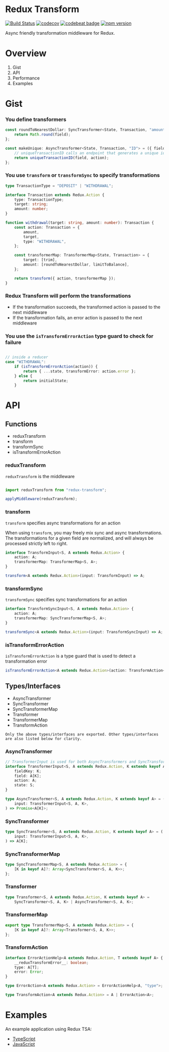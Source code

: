 # Redux Transform

[![Build Status](https://travis-ci.org/contrarian/redux-transform.svg?branch=master)](https://travis-ci.org/contrarian/redux-transform) [![codecov](https://codecov.io/gh/contrarian/redux-transform/branch/master/graph/badge.svg)](https://codecov.io/gh/contrarian/redux-transform) [![codebeat badge](https://codebeat.co/badges/9546d22d-60bf-4447-a77e-693dae34a62e)](https://codebeat.co/projects/github-com-contrarian-redux-transform-master) [![npm version](https://badge.fury.io/js/redux-transform.svg)](https://badge.fury.io/js/redux-transform)

Async friendly transformation middleware for Redux.

# Overview

1. Gist
2. API
3. Performance
4. Examples

# Gist

### You define transformers

```typescript
const roundToNearestDollar: SyncTransformer<State, Transaction, "amount"> = ({ field }) => {
    return Math.round(field);
};

const makeUnique: AsyncTransformer<State, Transaction, "ID"> = ({ field, action }) => {
    // uniqueTransactionID calls an endpoint that generates a unique id for a transaction
    return uniqueTransactionID(field, action);
};
```

### You use ```transform``` or ```transformSync``` to specify transformations


```typescript
type TransactionType = "DEPOSIT" | "WITHDRAWAL";

interface Transaction extends Redux.Action {
    type: TransactionType;
    target: string;
    amount: number;
}

function withdrawal(target: string, amount: number): Transaction {
    const action: Transaction = {
        amount,
        target,
        type: "WITHDRAWAL",
    };

    const transformerMap: TransformerMap<State, Transaction> = {
        target: [trim],
        amount: [roundToNearestDollar, limitToBalance],
    };

    return transform({ action, transformerMap });
}
```

### Redux Transform will perform the transformations

- If the transformation succeeds, the transformed action is passed to the next middleware
- If the transformation fails, an error action is passed to the next middleware

### You use the ```isTransformErrorAction``` type guard to check for failure

```typescript

// inside a reducer
case "WITHDRAWAL":
    if (isTransformErrorAction(action)) {
        return { ...state, transformError: action.error };
    } else {                
        return initialState;
    }
```

# API

## Functions

- reduxTransform
- transform
- transformSync
- isTransformErrorAction

### reduxTransform

```reduxTransform``` is the middleware

```typescript

import reduxTransform from "redux-transform";

applyMiddleware(reduxTransform);

```

### transform

```transform``` specifies async transformations for an action

When using ```transform```, you may freely mix sync and async transformations. The transformations for a given field are normalized, and will always be processed strictly left to right.

```typescript
interface TransformInput<S, A extends Redux.Action> {
    action: A;
    transformerMap: TransformerMap<S, A>;
}

transform<A extends Redux.Action>(input: TransformInput) => A;
```

### transformSync

```transformSync``` specifies sync transformations for an action

```typescript
interface TransformSyncInput<S, A extends Redux.Action> {
    action: A;
    transformerMap: SyncTransformerMap<S, A>;
}

transformSync<A extends Redux.Action>(input: TransformSyncInput) => A;
```

### isTransformErrorAction

```isTransformErrorAction``` is a type guard that is used to detect a transformation error

```typescript
isTransformErrorAction<A extends Redux.Action>(action: TransformAction<A>): action is TransformErrorAction<A>
```

## Types/Interfaces

- AsyncTransformer
- SyncTransformer
- SyncTransformerMap
- Transformer
- TransformerMap
- TransformAction

```Only the above types/interfaces are exported. Other types/interfaces are also listed below for clarity.```

### AsyncTransformer

```typescript
// TransformerInput is used for both AsyncTransformers and SyncTransformers
interface TransformerInput<S, A extends Redux.Action, K extends keyof A> {
    fieldKey: K;
    field: A[K];
    action: A;
    state: S;
}

type AsyncTransformer<S, A extends Redux.Action, K extends keyof A> = (
    input: TransformerInput<S, A, K>,
) => Promise<A[K]>;
```

### SyncTransformer

```typescript
type SyncTransformer<S, A extends Redux.Action, K extends keyof A> = (
    input: TransformerInput<S, A, K>,
) => A[K];
```

### SyncTransformerMap

```typescript
type SyncTransformerMap<S, A extends Redux.Action> = {
    [K in keyof A]?: Array<SyncTransformer<S, A, K>>;
};
```

### Transformer

```typescript
type Transformer<S, A extends Redux.Action, K extends keyof A> =
    SyncTransformer<S, A, K> | AsyncTransformer<S, A, K>;
```

### TransformerMap

```typescript
export type TransformerMap<S, A extends Redux.Action> = {
    [K in keyof A]?: Array<Transformer<S, A, K>>;
};
```

### TransformAction

```typescript
interface ErrorActionHelp<A extends Redux.Action, T extends keyof A> {
    __reduxTransformError__: boolean;
    type: A[T];
    error: Error;
}

type ErrorAction<A extends Redux.Action> = ErrorActionHelp<A, "type">;

type TransformAction<A extends Redux.Action> = A | ErrorAction<A>;
```
# Examples

An example application using Redux TSA:
- [TypeScript](https://github.com/contrarian/redux-transform/tree/master/examples/ts)
- [JavaScript](https://github.com/contrarian/redux-transform/tree/master/examples/js)
